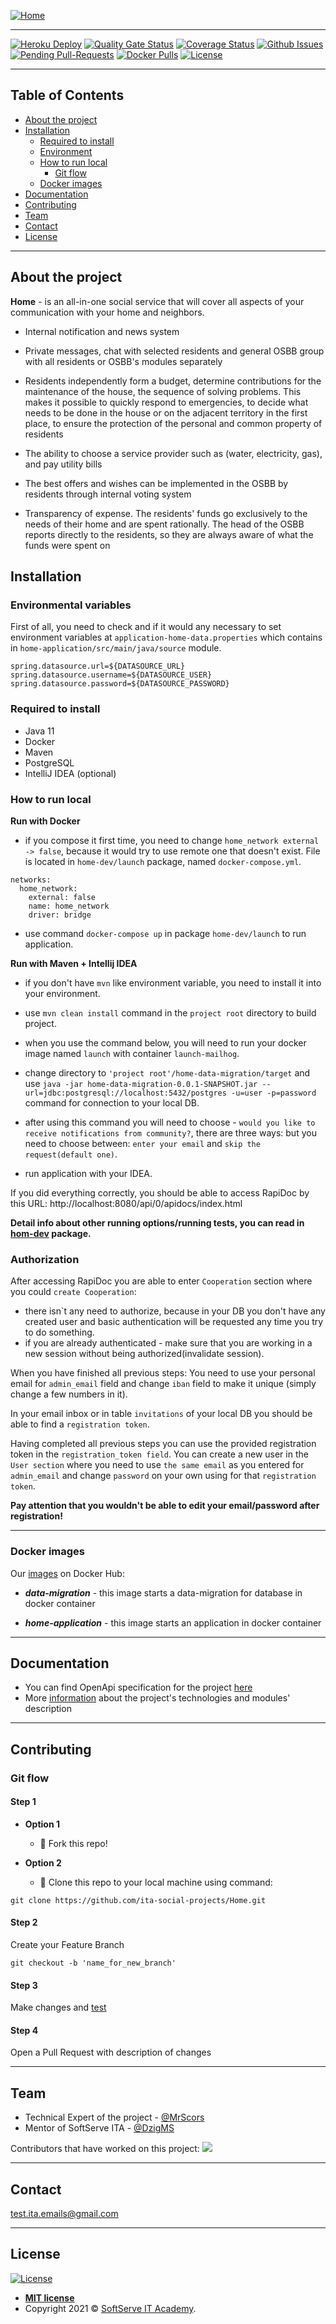 [![Home](https://i.postimg.cc/dtdVKck6/photo-2021-06-16-16-06-28.jpg)](https://github.com/ita-social-projects/Home)
___

[![Heroku Deploy](https://img.shields.io/website?down_color=red&down_message=heroku%20down&up_color=green&up_message=heroku%20up&url=https%3A%2F%2Fhome-project-academy.herokuapp.com%2Fapi%2F0%2Fapidocs%2Findex.html)](https://home-project-academy.herokuapp.com/api/0/apidocs/index.html)
[![Quality Gate Status](https://sonarcloud.io/api/project_badges/measure?project=ita-social-projects-home&metric=alert_status)](https://sonarcloud.io/dashboard?id=ita-social-projects-home)
[![Coverage Status](https://img.shields.io/sonar/coverage/ita-social-projects-home?server=https%3A%2F%2Fsonarcloud.io)](https://sonarcloud.io/component_measures?id=ita-social-projects-home&metric=coverage&view=treemap)
[![Github Issues](https://img.shields.io/github/issues/ita-social-projects/Home?style=flat-square)](https://github.com/ita-social-projects/Home/issues)
[![Pending Pull-Requests](https://img.shields.io/github/issues-pr/ita-social-projects/Home?style=flat-square)](https://github.com/ita-social-projects/Home/pulls)
[![Docker Pulls](https://img.shields.io/docker/pulls/homeacademy/home-application)](https://hub.docker.com/r/homeacademy/home-application)
[![License](http://img.shields.io/:license-mit-blue.svg?style=flat-square)](http://badges.mit-license.org)
___

## Table of Contents

- [About the project](#About-the-project)
- [Installation](#installation)
  - [Required to install](#Required-to-install)
  - [Environment](#Environmental-variables)
  - [How to run local](#How-to-run-local)
    -  [Git flow](#Git-flow)
  - [Docker images](#Docker-images)
- [Documentation](#Documentation)
- [Contributing](#contributing)
- [Team](#Team)
- [Contact](#contact)
- [License](#license)

---

## About the project
__Home__ - is an all-in-one social service that will cover all
aspects of your communication with your home and neighbors.
- Internal notification and news system


- Private messages, chat with selected residents and general OSBB
  group with all residents or OSBB's modules separately


- Residents independently form a budget, determine
  contributions for the maintenance of the house,
  the sequence of solving problems. This makes it possible
  to quickly respond to emergencies, to decide what needs to be
  done in the house or on the adjacent territory in the first place,
  to ensure the protection of the personal and common property of residents


- The ability to choose a service provider such as
  (water, electricity, gas), and pay utility bills


- The best offers and wishes can be implemented in the OSBB
  by residents through internal voting system


- Transparency of expense. The residents' funds go exclusively to the needs
  of their home and are spent rationally. The head of the OSBB reports
  directly to the residents, so they are always aware of what the funds were spent on
  

## Installation
### Environmental variables

First of all, you need to check and if it would any necessary to set environment variables
at `application-home-data.properties` which contains in `home-application/src/main/java/source` module.

```properties
spring.datasource.url=${DATASOURCE_URL}
spring.datasource.username=${DATASOURCE_USER}
spring.datasource.password=${DATASOURCE_PASSWORD}
```
### Required to install
- Java 11
- Docker
- Maven
- PostgreSQL
- IntelliJ IDEA (optional)

### How to run local
__Run with Docker__

- if you compose it first time, you need to change `home_network external -> false`,
  because it would try to use remote one that doesn't exist.
  File is located in `home-dev/launch` package, named `docker-compose.yml`.

```properties
networks:
  home_network:
    external: false
    name: home_network
    driver: bridge
```

- use command `docker-compose up` in package `home-dev/launch` to run application.

__Run with Maven + Intellij IDEA__

- if you don't have `mvn` like environment variable, you need to install it into your environment.
- use `mvn clean install` command in the `project root` directory to build project.

- when you use the command below, you will need to run your docker image named `launch` with container `launch-mailhog`.
- change directory to `'project root'/home-data-migration/target` and use `java -jar home-data-migration-0.0.1-SNAPSHOT.jar --url=jdbc:postgresql://localhost:5432/postgres -u=user -p=password`
  command for connection to your local DB.
- after using this command you will need to choose - `would you like to receive notifications from community?`, there are three ways:
  but you need to choose between: `enter your email` and `skip the request(default one)`.
- run application with your IDEA.

If you did everything correctly, you should be able to access RapiDoc by this
URL: http://localhost:8080/api/0/apidocs/index.html

**Detail info about other running options/running tests, you can read in
[hom-dev](https://github.com/ita-social-projects/Home/tree/dev/home-dev) package.**

### Authorization
After accessing RapiDoc you are able to enter `Cooperation` section where you could `create Cooperation`:
- there isn`t any need to authorize, because in your DB you don't have any created user and basic authentication will be requested any time you try to do something.
- if you are already authenticated - make sure that you are working in a new session without being authorized(invalidate session).

When you have finished all previous steps:
You need to use your personal email for `admin_email` field and change `iban` field to make it unique (simply change a few numbers in it).

In your email inbox or in table `invitations` of your local DB you should be able to find a `registration token`.

Having completed all previous steps you can use the provided registration token in the `registration_token field`.
You can create a new user in the `User section` where you need to use `the same email` as you entered for `admin_email` and change
`password` on your own using for that `registration token`.

**Pay attention that you wouldn't be able to edit your email/password after registration!**

---

### Docker images
Our [images](https://hub.docker.com/u/homeacademy) on Docker Hub:

- ***data-migration*** - this image starts a data-migration for database in docker container

- ***home-application*** - this image starts an application in docker container

---

## Documentation

- You can find OpenApi specification for the
  project [here](https://home-project-academy.herokuapp.com/api/0/apidocs/index.html)
- More [information](https://github.com/ita-social-projects/Home/tree/dev/home-docs) about the project's 
  technologies and modules' description

---

## Contributing
### Git flow

#### Step 1

- **Option 1**
  - 🍴 Fork this repo!

- **Option 2**
  - 👯 Clone this repo to your local machine using command:

`git clone https://github.com/ita-social-projects/Home.git`

#### Step 2

Create your Feature Branch

`git checkout -b 'name_for_new_branch'`

#### Step 3
Make changes and [test](https://github.com/ita-social-projects/Home/blob/dev/home-docs/home-api-tests.md)

#### Step 4
Open a Pull Request with description of changes


---

## Team

- Technical Expert of the project - [@MrScors](https://github.com/MrScors)
- Mentor of SoftServe ITA - [@DzigMS](https://github.com/DzigMS)

Contributors that have worked on this project:
<a href="https://github.com/ita-social-projects/Home/graphs/contributors">
<img src="https://contrib.rocks/image?repo=ita-social-projects/Home" />
</a>

---
## Contact
<a href="mailto:test.ita.emails@gmail.com">test.ita.emails@gmail.com</a>
___

## License

[![License](http://img.shields.io/:license-mit-blue.svg?style=flat-square)](http://badges.mit-license.org)

- **[MIT license](http://opensource.org/licenses/mit-license.php)**
- Copyright 2021 © <a href="https://softserve.academy/" target="_blank"> SoftServe IT Academy</a>.